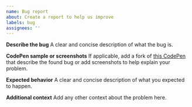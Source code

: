 ```yaml
---
name: Bug report
about: Create a report to help us improve
labels: bug
assignees: ''
---
```


**Describe the bug**
A clear and concise description of what the bug is.

**CodePen sample or screenshots**
If applicable, add a fork of [this CodePen](https://codepen.io/ranndev/pen/LYEPgmL) that describe the found bug or add screenshots to help explain your problem.

**Expected behavior**
A clear and concise description of what you expected to happen.

**Additional context**
Add any other context about the problem here.
